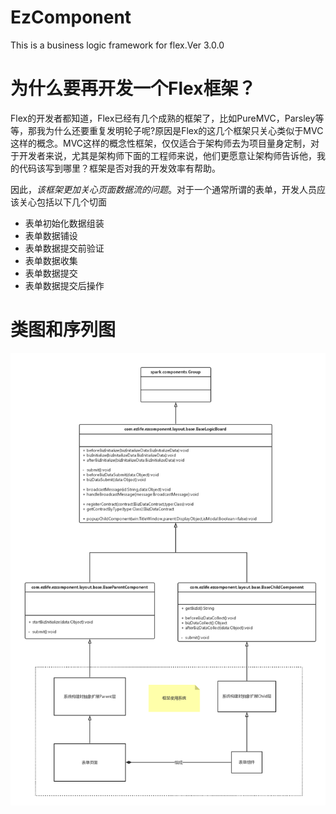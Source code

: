 # EzComponent
This is a business logic framework for flex.Ver 3.0.0

# 为什么要再开发一个Flex框架？
Flex的开发者都知道，Flex已经有几个成熟的框架了，比如PureMVC，Parsley等等，那我为什么还要重复发明轮子呢?原因是Flex的这几个框架只关心类似于MVC这样的概念。MVC这样的概念性框架，仅仅适合于架构师去为项目量身定制，对于开发者来说，尤其是架构师下面的工程师来说，他们更愿意让架构师告诉他，我的代码该写到哪里？框架是否对我的开发效率有帮助。

因此，*该框架更加关心页面数据流的问题*。对于一个通常所谓的表单，开发人员应该关心包括以下几个切面
- 表单初始化数据组装
- 表单数据铺设
- 表单数据提交前验证
- 表单数据收集
- 表单数据提交
- 表单数据提交后操作

# 类图和序列图
![image](https://github.com/tony1016/EzComponent/raw/master/res/ClassDiagram.png)